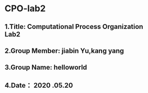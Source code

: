 CPO-lab2
====

1.Title: Computational Process Organization Lab2
----
2.Group Member: jiabin Yu,kang yang
----
3.Group Name: helloworld
----
4.Date： 2020 .05.20
----

